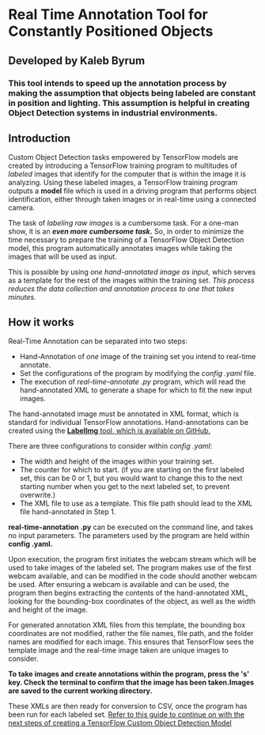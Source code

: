 # Real Time Annotation Tool for Constantly Positioned Objects
## Developed by Kaleb Byrum
### This tool intends to speed up the annotation process by making the assumption that objects being labeled are constant in position and lighting. This assumption is helpful in creating Object Detection systems in industrial environments.

## Introduction
Custom Object Detection tasks empowered by TensorFlow models are created by introducing a TensorFlow training program to multitudes of *labeled* images that identify for the computer that is within the image it is analyzing. Using these labeled images, a TensorFlow training program outputs a **model** file which is used in a driving program that performs object identification, either through taken images or in real-time using a connected camera.

The task of *labeling raw images* is a cumbersome task. For a one-man show, it is an ***even more cumbersome task.*** So, in order to minimize the time necessary to prepare the training of a TensorFlow Object Detection model, this program automatically annotates images while taking the images that will be used as input.

This is possible by using *one hand-annotated image as input*, which serves as a template for the rest of the images within the training set. *This process reduces the data collection and annotation process to one that takes minutes.*

## How it works
Real-Time Annotation can be separated into two steps:
- Hand-Annotation of *one* image of the training set you intend to real-time annotate.
- Set the configurations of the program by modifying the *config .yaml* file.
- The execution of *real-time-annotate .py* program, which will read the hand-annotated XML to generate a shape for which to fit the new input images.

The hand-annotated image must be annotated in XML format, which is standard for individual TensorFlow annotations. Hand-annotations can be created using the [**LabelImg** tool, which is available on GitHub.](https://github.com/tzutalin/labelImg)

There are three configurations to consider within *config .yaml*:
- The width and height of the images within your training set.
- The counter for which to start. (if you are starting on the first labeled set, this can be 0 or 1, but you would want to change this to the next starting number when you get to the next labeled set, to prevent overwrite.)
- The XML file to use as a template. This file path should lead to the XML file hand-annotated in Step 1.

**real-time-annotation .py** can be executed on the command line, and takes no input parameters. The parameters used by the program are held within **config .yaml.**

Upon execution, the program first initiates the webcam stream which will be used to take images of the labeled set. The program makes use of the first webcam available, and can be modified in the code should another webcam be used. After ensuring a webcam is available and can be used, the program then begins extracting the contents of the hand-annotated XML, looking for the bounding-box coordinates of the object, as well as the width and height of the image.

For generated annotation XML files from this template, the bounding box coordinates are not modified, rather the file names, file path, and the folder names are modified for each image. This ensures that TensorFlow sees the template image and the real-time image taken are unique images to consider.

**To take images and create annotations within the program, press the 's' key. Check the terminal to confirm that the image has been taken.Images are saved to the current working directory.**

These XMLs are then ready for conversion to CSV, once the program has been run for each labeled set. [Refer to this guide to continue on with the next steps of creating a TensorFlow Custom Object Detection Model](https://towardsdatascience.com/custom-object-detection-using-tensorflow-from-scratch-e61da2e10087)
